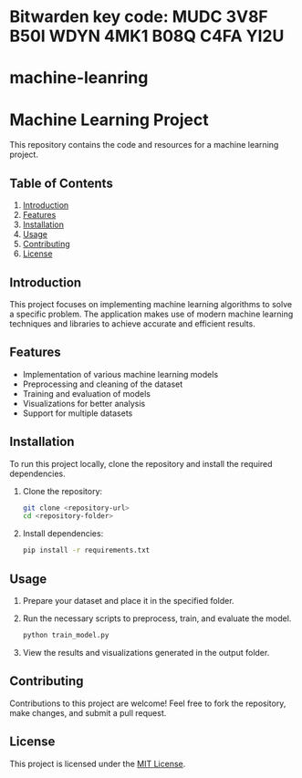 # Bitwarden key code: MUDC 3V8F B50I WDYN 4MK1 B08Q C4FA YI2U

# machine-leanring

# Machine Learning Project

This repository contains the code and resources for a machine learning project.

## Table of Contents

1. [Introduction](#introduction)
2. [Features](#features)
3. [Installation](#installation)
4. [Usage](#usage)
5. [Contributing](#contributing)
6. [License](#license)

## Introduction

This project focuses on implementing machine learning algorithms to solve a specific problem. The application makes use
of modern machine learning techniques and libraries to achieve accurate and efficient results.

## Features

- Implementation of various machine learning models
- Preprocessing and cleaning of the dataset
- Training and evaluation of models
- Visualizations for better analysis
- Support for multiple datasets

## Installation

To run this project locally, clone the repository and install the required dependencies.

1. Clone the repository:
   ```bash
   git clone <repository-url>
   cd <repository-folder>
   ```

2. Install dependencies:
   ```bash
   pip install -r requirements.txt
   ```

## Usage

1. Prepare your dataset and place it in the specified folder.
2. Run the necessary scripts to preprocess, train, and evaluate the model.
   ```bash
   python train_model.py
   ```

3. View the results and visualizations generated in the output folder.

## Contributing

Contributions to this project are welcome! Feel free to fork the repository, make changes, and submit a pull request.

## License

This project is licensed under the [MIT License](LICENSE).
